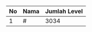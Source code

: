 | No | Nama            | Jumlah Level |
|----|-----------------|--------------|
| 1  | #    |    3034        |
